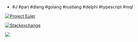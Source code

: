 - #J #pari #dlang #golang #rustlang #delphi #typescript #mql

[![Project Euler](https://projecteuler.net/profile/mavotroky.png)](https://projecteuler.net/)

[![Stackexchange](https://stackexchange.com/users/flair/753457.png)](https://stackexchange.com/)

<!--- p align="center"--->
  <img src="http://stackexchange.com/users/flair/753457.png">
<!--- p /p--->
